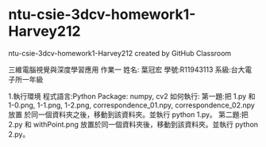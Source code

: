 # ntu-csie-3dcv-homework1-Harvey212
ntu-csie-3dcv-homework1-Harvey212 created by GitHub Classroom

三維電腦視覺與深度學習應用 作業一
姓名: 葉冠宏 學號:R11943113 系級:台大電子所一年級

1.執行環境
程式語言:Python 
Package: numpy, cv2 
如何執行: 
第一題:把 1.py 和 1-0.png, 1-1.png, 1-2.png, correspondence_01.npy, correspondence_02.npy 放置
於同一個資料夾之後，移動到該資料夾。並執行 python 1.py。
第二題:把 2.py 和 withPoint.png 放置於同一個資料夾後，移動到該資料夾。並執行 python 
2.py。
